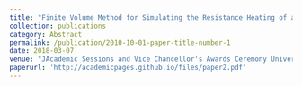 ```yaml
---
title: "Finite Volume Method for Simulating the Resistance Heating of a Rectangular Metal Sheet"
collection: publications
category: Abstract
permalink: /publication/2010-10-01-paper-title-number-1
date: 2018-03-07
venue: "JAcademic Sessions and Vice Chancellor's Awards Ceremony University of Ruhuna, Sri Lanka"
paperurl: 'http://academicpages.github.io/files/paper2.pdf'
---
```



